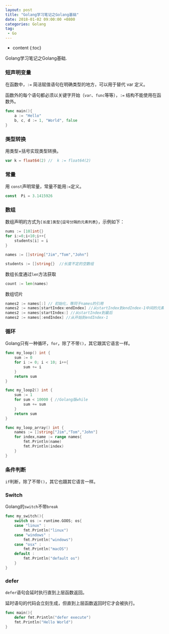 ```yaml
---
layout: post
title: "Golang学习笔记之Golang基础"
date: 2018-01-02 09:00:00 +0800 
categories: Golang
tag:
 - Go
---
```

* content
{:toc}

Golang学习笔记之Golang基础.

### 短声明变量

在函数中，`:=` 简洁赋值语句在明确类型的地方，可以用于替代 var 定义。

函数外的每个语句都必须以关键字开始（`var`、`func`等等），`:=` 结构不能使用在函数外。

```go
func main(){
    a := "Hello"
    b, c, d := 1, "World", false
}
```


### 类型转换

用类型+括号实现类型转换。

```go
var k = float64(2) //  k := float64(2)
```

<!-- more -->

### 常量

用 `const`声明常量，常量不能用`:=`定义。

```go
const  Pi = 3.1415926
```

### 数组

数组声明的方式为`[长度]类型{逗号分隔的元素列表}`，示例如下：

```go
nums := [10]int{}
for i:=0;i<10;i++{
	students[i] = i
}

names := []string["Jim","Tom","John"]

students := []string{}  //长度不定的空数组
```

数组长度通过`len`方法获取
```go
count := len(names)
```

数组切片

```go
names2 := names[:] // 初始化，等同于names的引用
names2 := names[startIndex:endIndex] //从startIndex到endIndex-1中间的元素
names2 := names[startIndex:] //从startIndex到最后
names2 := names[:endIndex] //从开始到endIndex-1
```

### 循环

Golang只有一种循环，`for`，除了不带`()`，其它跟其它语言一样。

```go
func my_loop() int {
	sum := 0
	for i := 0; i < 10; i++{
		sum += i
	}
	return sum
}

func my_loop2() int {
	sum := 1
	for sum < 10000 { //Golang版while
		sum += sum
	}
	return sum
}

func my_loop_array() int {
	names := []string["Jim","Tom","John"]
	for index,name := range names{
	    fmt.Println(name)
	    fmt.Println(index)
	}
}
```

### 条件判断

`if`判断，除了不带`()`，其它也蹑其它语言一样。

### Switch

Golang的`switch`不带`break`

```go
func my_switch(){
	switch os := runtime.GOOS; os{
	case "linux" :
		fmt.Println("linux")
	case "windows" :
		fmt.Println("windows")
	case "osx" :
		fmt.Println("macOS")
	default :
		fmt.Println("default os")
	}
}
```

### defer

`defer`语句会延时执行直到上层函数返回。

延时语句的代码会立刻生成，但直到上层函数返回时它才会被执行。

```go
func main(){
    defer fmt.Println("defer execute")
    fmt.Println("Hello World")
}

```


